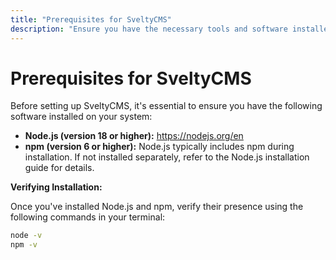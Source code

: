 ```yaml
---
title: "Prerequisites for SveltyCMS"
description: "Ensure you have the necessary tools and software installed before beginning with SveltyCMS."
---
```


# Prerequisites for SveltyCMS

Before setting up SveltyCMS, it's essential to ensure you have the following software installed on your system:

- **Node.js (version 18 or higher):** https://nodejs.org/en
- **npm (version 6 or higher):**  Node.js typically includes npm during installation.  If not installed separately, refer to the Node.js installation guide for details.

**Verifying Installation:**

Once you've installed Node.js and npm, verify their presence using the following commands in your terminal:

```bash
node -v
npm -v
